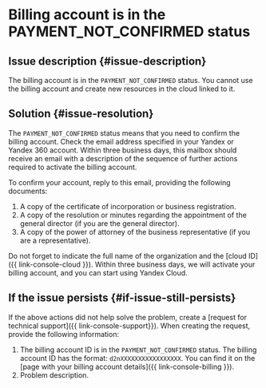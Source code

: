 # Billing account is in the PAYMENT_NOT_CONFIRMED status


## Issue description {#issue-description}

The billing account is in the `PAYMENT_NOT_CONFIRMED` status.
You cannot use the billing account and create new resources in the cloud linked to it.


## Solution {#issue-resolution}

The `PAYMENT_NOT_CONFIRMED` status means that you need to confirm the billing account.
Check the email address specified in your Yandex or Yandex 360 account.
Within three business days, this mailbox should receive an email with a description of the sequence of further actions required to activate the billing account.

To confirm your account, reply to this email, providing the following documents:

1. A copy of the certificate of incorporation or business registration.
2. A copy of the resolution or minutes regarding the appointment of the general director (if you are the general director).
3. A copy of the power of attorney of the business representative (if you are a representative).

Do not forget to indicate the full name of the organization and the [cloud ID]({{ link-console-cloud }}).
Within three business days, we will activate your billing account, and you can start using Yandex Cloud.

## If the issue persists {#if-issue-still-persists}

If the above actions did not help solve the problem, create a [request for technical support]({{ link-console-support}}).
When creating the request, provide the following information:

1. The billing account ID is in the `PAYMENT_NOT_CONFIRMED` status.
   The billing account ID has the format: `d2nXXXXXXXXXXXXXXXXX`. You can find it on the [page with your billing account details]({{ link-console-billing }}).
2. Problem description.

